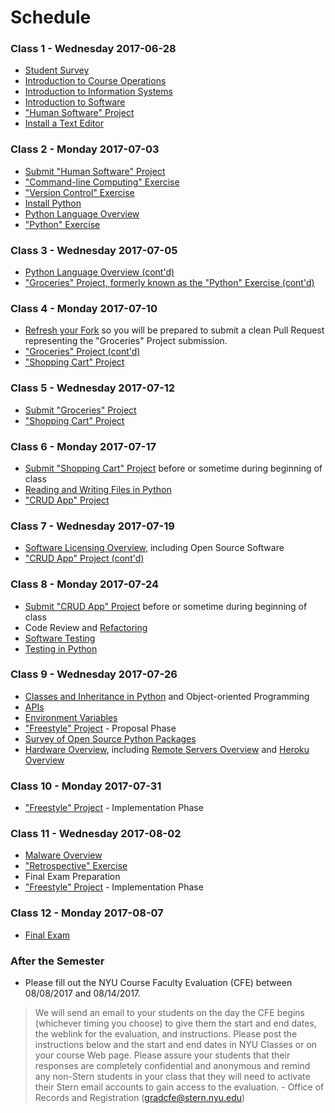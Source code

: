 # Schedule

### Class 1 - Wednesday 2017-06-28

  + [Student Survey](/assignments/survey/assignment.md)
  + [Introduction to Course Operations](/README.md)
  + [Introduction to Information Systems](/notes/information-systems/notes.md)
  + [Introduction to Software](/notes/software/notes.md)
  + ["Human Software" Project](/projects/human-software/project.md)
  + [Install a Text Editor](https://atom.io/)

### Class 2 - Monday 2017-07-03

  + [Submit "Human Software" Project](/projects/human-software/project.md#submission-instructions)
  + ["Command-line Computing" Exercise](/exercises/command-line-computing/exercise.md)
  + ["Version Control" Exercise](/exercises/version-control/exercise.md)
  + [Install Python](/notes/programming-languages/python/installation.md)
  + [Python Language Overview](/notes/programming-languages/python/notes.md)
  + ["Python" Exercise](/exercises/python/exercise.md)

### Class 3 - Wednesday 2017-07-05

  + [Python Language Overview (cont'd)](/notes/programming-languages/python/notes.md)
  + ["Groceries" Project, formerly known as the "Python" Exercise (cont'd)](/projects/groceries/project.md)

### Class 4 - Monday 2017-07-10

  + [Refresh your Fork](https://github.com/prof-rossetti/nyu-info-2335-70-201706/blob/master/CONTRIBUTING.md#updating-your-fork) so you will be prepared to submit a clean Pull Request representing the "Groceries" Project submission.
  + ["Groceries" Project (cont'd)](/projects/groceries/project.md)
  + ["Shopping Cart" Project](/projects/shopping-cart/project.md)

### Class 5 - Wednesday 2017-07-12

  + [Submit "Groceries" Project](/projects/groceries/project.md#submission-instructions)
  + ["Shopping Cart" Project](/projects/shopping-cart/project.md)

### Class 6 - Monday 2017-07-17

  + [Submit "Shopping Cart" Project](/projects/shopping-cart/project.md#submission-instructions) before or sometime during beginning of class
  + [Reading and Writing Files in Python](/notes/programming-languages/python/file-management.md)
  + ["CRUD App" Project](/projects/crud-app/project.md)

### Class 7 - Wednesday 2017-07-19

  + [Software Licensing Overview](/notes/software/licensing.md), including Open Source Software
  + ["CRUD App" Project (cont'd)](/projects/crud-app/project.md)

### Class 8 - Monday 2017-07-24

  + [Submit "CRUD App" Project](/projects/crud-app/project.md#submission-instructions) before or sometime during beginning of class
  + Code Review and [Refactoring](/notes/software/refactoring.md)
  + [Software Testing](/notes/software/testing.md)
  + [Testing in Python](notes/programming-languages/python/testing.md)

### Class 9 - Wednesday 2017-07-26

  + [Classes and Inheritance in Python](/notes/programming-languages/python/datatypes/classes.md) and Object-oriented Programming
  + [APIs](/notes/software/apis.md)
  + [Environment Variables](/notes/environment-variables/notes.md)
  + ["Freestyle" Project](/projects/freestyle/project.md) - Proposal Phase
  + [Survey of Open Source Python Packages](/notes/programming-languages/python/packages)
  + [Hardware Overview](/notes/hardware/notes.md), including [Remote Servers Overview](/notes/hardware/servers.md) and [Heroku Overview](/notes/hardware/heroku.md)

### Class 10 - Monday 2017-07-31

  + ["Freestyle" Project](/projects/freestyle/project.md) - Implementation Phase

### Class 11 - Wednesday 2017-08-02

  + [Malware Overview](/notes/software/malware.md)
  + ["Retrospective" Exercise](/exercises/retrospective/exercise.md)
  + Final Exam Preparation
  + ["Freestyle" Project](/projects/freestyle/project.md) - Implementation Phase

### Class 12 - Monday 2017-08-07

  + [Final Exam](/exams/final/exam.md)

### After the Semester

  +  Please fill out the NYU Course Faculty Evaluation (CFE) between 08/08/2017 and 08/14/2017.

> We will send an email to your students on the day the CFE begins (whichever timing you choose) to give them the start and end dates, the weblink for the evaluation, and instructions.  Please post the instructions below and the start and end dates in NYU Classes or on your course Web page.  Please assure your students that their responses are completely confidential and anonymous and remind any non-Stern students in your class that they will need to activate their Stern email accounts to gain access to the evaluation. - Office of Records and Registration (gradcfe@stern.nyu.edu)

